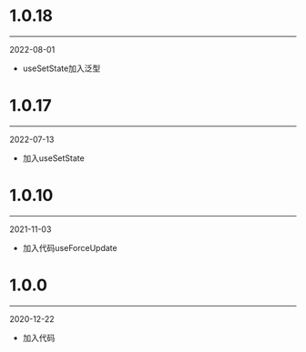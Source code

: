 # 1.0.18

***

2022-08-01

* useSetState加入泛型

# 1.0.17

***

2022-07-13

* 加入useSetState

# 1.0.10

***

2021-11-03

* 加入代码useForceUpdate

# 1.0.0

***

2020-12-22

* 加入代码
